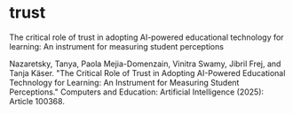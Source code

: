 # trust
The critical role of trust in adopting AI-powered educational technology for learning: An instrument for measuring student perceptions

Nazaretsky, Tanya, Paola Mejia-Domenzain, Vinitra Swamy, Jibril Frej, and Tanja Käser. 
"The Critical Role of Trust in Adopting AI-Powered Educational Technology for Learning: An Instrument for Measuring Student Perceptions." 
Computers and Education: Artificial Intelligence (2025): Article 100368.
